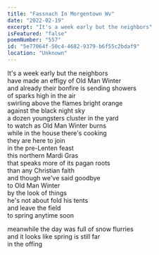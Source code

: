 ```yaml
---
title: "Fassnach In Morgentown Wv"
date: "2022-02-19"
excerpt: "It's a week early but the neighbors"
isFeatured: "false"
poemNumber: "557"
id: "5e77064f-50c4-4682-9379-b6f55c2bdaf9"
location: "Unknown"
---
```


It's a week early but the neighbors  
have made an effigy of Old Man Winter  
and already their bonfire is sending showers  
of sparks high in the air  
swirling above the flames bright orange  
against the black night sky  
a dozen youngsters cluster in the yard  
to watch as Old Man Winter burns  
while in the house there's cooking  
they are here to join  
in the pre-Lenten feast  
this northern Mardi Gras  
that speaks more of its pagan roots  
than any Christian faith  
and though we've said goodbye  
to Old Man Winter  
by the look of things  
he's not about fold his tents  
and leave the field  
to spring anytime soon

meanwhile the day was full of snow flurries  
and it looks like spring is still far  
in the offing
